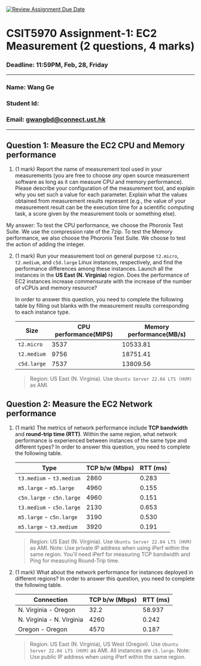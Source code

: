 [![Review Assignment Due Date](https://classroom.github.com/assets/deadline-readme-button-22041afd0340ce965d47ae6ef1cefeee28c7c493a6346c4f15d667ab976d596c.svg)](https://classroom.github.com/a/IAASVEAZ)
# CSIT5970 Assignment-1: EC2 Measurement (2 questions, 4 marks)

### Deadline: 11:59PM, Feb, 28, Friday

---

### Name: Wang Ge
### Student Id: 
### Email: gwangbd@connect.ust.hk

---

## Question 1: Measure the EC2 CPU and Memory performance

1. (1 mark) Report the name of measurement tool used in your measurements (you are free to choose *any* open source measurement software as long as it can measure CPU and memory performance). Please describe your configuration of the measurement tool, and explain why you set such a value for each parameter. Explain what the values obtained from measurement results represent (e.g., the value of your measurement result can be the execution time for a scientific computing task, a score given by the measurement tools or something else).

My answer: To test the CPU performance, we choose the Phoronix Test Suite. We use the compression rate of the 7zip. To test the Memory performance, we also choose the Phoronix Test Suite. We choose to test the action of adding the integer.

2. (1 mark) Run your measurement tool on general purpose `t2.micro`, `t2.medium`, and `c5d.large` Linux instances, respectively, and find the performance differences among these instances. Launch all the instances in the **US East (N. Virginia)** region. Does the performance of EC2 instances increase commensurate with the increase of the number of vCPUs and memory resource?

    In order to answer this question, you need to complete the following table by filling out blanks with the measurement results corresponding to each instance type.

    | Size        | CPU performance(MIPS) | Memory performance(MB/s)|
    | ----------- | --------------------  | ----------------------- |
    | `t2.micro`  |         3537          |        10533.81         |
    | `t2.medium` |         9756          |        18751.41         |
    | `c5d.large` |         7537          |        13809.56         |

    > Region: US East (N. Virginia). Use `Ubuntu Server 22.04 LTS (HVM)` as AMI.

## Question 2: Measure the EC2 Network performance

1. (1 mark) The metrics of network performance include **TCP bandwidth** and **round-trip time (RTT)**. Within the same region, what network performance is experienced between instances of the same type and different types? In order to answer this question, you need to complete the following table.

    | Type                      | TCP b/w (Mbps) | RTT (ms) |
    | ------------------------- | -------------- | -------- |
    | `t3.medium` - `t3.medium` |      2860      |   0.283  |
    | `m5.large` - `m5.large`   |      4960      |   0.155  |
    | `c5n.large` - `c5n.large` |      4960      |   0.151  |
    | `t3.medium` - `c5n.large` |      2130      |   0.653  | (c5n.large as the server)If we change t3.medium as server,the result is 2200, 0.668. We think no matter which instance as server the result is the same.
    | `m5.large` - `c5n.large`  |      3190      |   0.530  | (c5n.large as the server)
    | `m5.large` - `t3.medium`  |      3920      |   0.191  | (t3.medium as the server)

    > Region: US East (N. Virginia). Use `Ubuntu Server 22.04 LTS (HVM)` as AMI. Note: Use private IP address when using iPerf within the same region. You'll need iPerf for measuring TCP bandwidth and Ping for measuring Round-Trip time.

2. (1 mark) What about the network performance for instances deployed in different regions? In order to answer this question, you need to complete the following table.

    | Connection                | TCP b/w (Mbps) | RTT (ms) |
    | ------------------------- | -------------- | -------- |
    | N. Virginia - Oregon      |     32.2       |  58.937  |
    | N. Virginia - N. Virginia |     4260       |  0.242   |
    | Oregon - Oregon           |     4570       |  0.187   |
 
    > Region: US East (N. Virginia), US West (Oregon). Use `Ubuntu Server 22.04 LTS (HVM)` as AMI. All instances are `c5.large`. Note: Use public IP address when using iPerf within the same region.
